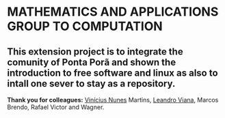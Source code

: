 # MATHEMATICS AND APPLICATIONS GROUP TO COMPUTATION

## This extension project is to integrate the comunity of Ponta Porã and shown the introduction to free software and linux as also to intall one sever to stay as a repository.

**Thank you for colleagues:** [Vinícius Nunes](https://github.com/ViniciusNunesMartins) Martins, [Leandro Viana](https://github.com/leandrocodes), Marcos Brendo, Rafael Victor and Wagner.